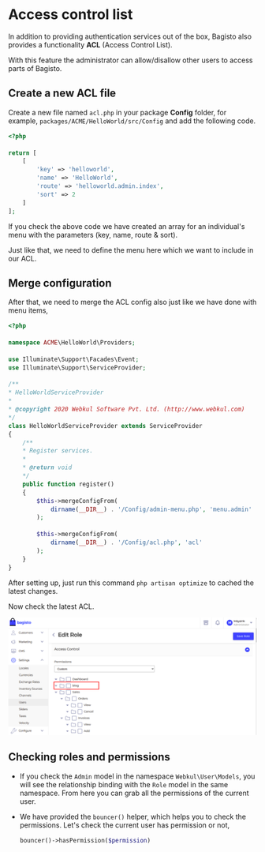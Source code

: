# Access control list

In addition to providing authentication services out of the box, Bagisto also provides a functionality **ACL** (Access Control List).

With this feature the administrator can allow/disallow other users to access parts of Bagisto.

## Create a new ACL file

Create a new file named `acl.php` in your package **Config** folder, for example, `packages/ACME/HelloWorld/src/Config` and add the following code.

~~~php
<?php

return [
    [
        'key' => 'helloworld',
        'name' => 'HelloWorld',
        'route' => 'helloworld.admin.index',
        'sort' => 2
    ]
];
~~~

If you check the above code we have created an array for an individual's menu with the parameters (key, name, route & sort).

Just like that, we need to define the menu here which we want to include in our ACL.

## Merge configuration

After that, we need to merge the ACL config also just like we have done with menu items,

  ~~~php
  <?php

  namespace ACME\HelloWorld\Providers;

  use Illuminate\Support\Facades\Event;
  use Illuminate\Support\ServiceProvider;

  /**
  * HelloWorldServiceProvider
  *
  * @copyright 2020 Webkul Software Pvt. Ltd. (http://www.webkul.com)
  */
  class HelloWorldServiceProvider extends ServiceProvider
  {
      /**
      * Register services.
      *
      * @return void
      */
      public function register()
      {
          $this->mergeConfigFrom(
              dirname(__DIR__) . '/Config/admin-menu.php', 'menu.admin'
          );

          $this->mergeConfigFrom(
              dirname(__DIR__) . '/Config/acl.php', 'acl'
          );
      }
  }
  ~~~

After setting up, just run this command `php artisan optimize` to cached the latest changes.

Now check the latest ACL.

![Admin ACL Output](../../assets/images/package-development/admin-acl-output.png)

## Checking roles and permissions

- If you check the `Admin` model in the namespace `Webkul\User\Models`, you will see the relationship binding with the `Role` model in the same namespace. From here you can grab all the permissions of the current user.

- We have provided the `bouncer()` helper, which helps you to check the permissions. Let's check the current user has permission or not,

  ~~~php
  bouncer()->hasPermission($permission)
  ~~~
